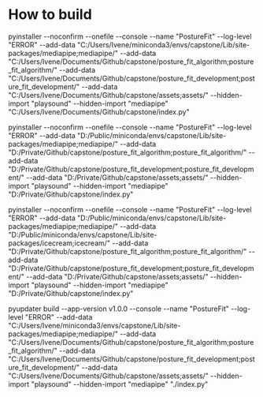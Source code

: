 # How to build

pyinstaller --noconfirm --onefile --console --name "PostureFit" --log-level "ERROR" --add-data "C:/Users/Ivene/miniconda3/envs/capstone/Lib/site-packages/mediapipe;mediapipe/" --add-data "C:/Users/Ivene/Documents/Github/capstone/posture_fit_algorithm;posture_fit_algorithm/" --add-data "C:/Users/Ivene/Documents/Github/capstone/posture_fit_development;posture_fit_development/" --add-data "C:/Users/Ivene/Documents/Github/capstone/assets;assets/" --hidden-import "playsound" --hidden-import "mediapipe"  "C:/Users/Ivene/Documents/Github/capstone/index.py"

pyinstaller --noconfirm --onefile --console --name "PostureFit" --log-level "ERROR" --add-data "D:/Public/miniconda/envs/capstone/Lib/site-packages/mediapipe;mediapipe/" --add-data "D:/Private/Github/capstone/posture_fit_algorithm;posture_fit_algorithm/" --add-data "D:/Private/Github/capstone/posture_fit_development;posture_fit_development/" --add-data "D:/Private/Github/capstone/assets;assets/" --hidden-import "playsound" --hidden-import "mediapipe"  "D:/Private/Github/capstone/index.py"

pyinstaller --noconfirm --onefile --console --name "PostureFit" --log-level "ERROR" --add-data "D:/Public/miniconda/envs/capstone/Lib/site-packages/mediapipe;mediapipe/" --add-data "D:/Public/miniconda/envs/capstone/Lib/site-packages/icecream;icecream/"  --add-data "D:/Private/Github/capstone/posture_fit_algorithm;posture_fit_algorithm/" --add-data "D:/Private/Github/capstone/posture_fit_development;posture_fit_development/" --add-data "D:/Private/Github/capstone/assets;assets/" --hidden-import "playsound" --hidden-import "mediapipe"  "D:/Private/Github/capstone/index.py"

pyupdater build --app-version v1.0.0 --console --name "PostureFit" --log-level "ERROR" --add-data "C:/Users/Ivene/miniconda3/envs/capstone/Lib/site-packages/mediapipe;mediapipe/" --add-data "C:/Users/Ivene/Documents/Github/capstone/posture_fit_algorithm;posture_fit_algorithm/" --add-data "C:/Users/Ivene/Documents/Github/capstone/posture_fit_development;posture_fit_development/" --add-data "C:/Users/Ivene/Documents/Github/capstone/assets;assets/" --hidden-import "playsound" --hidden-import "mediapipe" "./index.py"

